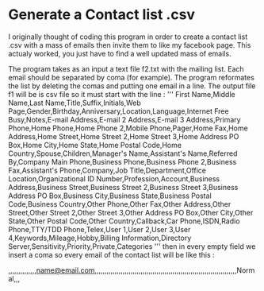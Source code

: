 # Generate a Contact list .csv
I originally thought of coding this program in order to create a contact list .csv with a mass of emails then invite them to like my facebook page. This actualy worked, you just have to find a well updated mass of emails.

The program takes as an input a text file f2.txt with the mailing list. Each email should be separated by coma (for example). The program reformates the list by deleting the comas and putting one email in a line. The output file f1 will be is csv file so it must start with the line : 
'''
First Name,Middle Name,Last Name,Title,Suffix,Initials,Web Page,Gender,Birthday,Anniversary,Location,Language,Internet Free Busy,Notes,E-mail Address,E-mail 2 Address,E-mail 3 Address,Primary Phone,Home Phone,Home Phone 2,Mobile Phone,Pager,Home Fax,Home Address,Home Street,Home Street 2,Home Street 3,Home Address PO Box,Home City,Home State,Home Postal Code,Home Country,Spouse,Children,Manager's Name,Assistant's Name,Referred By,Company Main Phone,Business Phone,Business Phone 2,Business Fax,Assistant's Phone,Company,Job Title,Department,Office Location,Organizational ID Number,Profession,Account,Business Address,Business Street,Business Street 2,Business Street 3,Business Address PO Box,Business City,Business State,Business Postal Code,Business Country,Other Phone,Other Fax,Other Address,Other Street,Other Street 2,Other Street 3,Other Address PO Box,Other City,Other State,Other Postal Code,Other Country,Callback,Car Phone,ISDN,Radio Phone,TTY/TDD Phone,Telex,User 1,User 2,User 3,User 4,Keywords,Mileage,Hobby,Billing Information,Directory Server,Sensitivity,Priority,Private,Categories
'''
then in every empty field we insert a coma so every email of the contact list will be like this : 

,,,,,,,,,,,,,,name@email.com,,,,,,,,,,,,,,,,,,,,,,,,,,,,,,,,,,,,,,,,,,,,,,,,,,,,,,,,,,,,,,,,,,,,,,,Normal,,,


